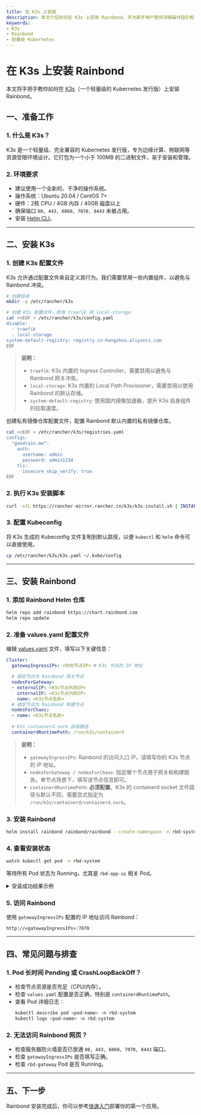 ```yaml
---
title: 在 K3s 上安装
description: 本文介绍如何在 K3s 上安装 Rainbond，并为新手用户提供详细操作指引和常见问题解答。
keywords:
- K3s
- Rainbond
- 轻量级 Kubernetes
---
```


# 在 K3s 上安装 Rainbond

本文将手把手教你如何在 [K3s](https://k3s.io/)（一个轻量级的 Kubernetes 发行版）上安装 Rainbond。

## 一、准备工作

### 1. 什么是 K3s？
K3s 是一个轻量级、完全兼容的 Kubernetes 发行版，专为边缘计算、物联网等资源受限环境设计。它打包为一个小于 100MB 的二进制文件，易于安装和管理。

### 2. 环境要求
- 建议使用一个全新的、干净的操作系统。
- 操作系统：Ubuntu 20.04 / CentOS 7+
- 硬件：2核 CPU / 4GB 内存 / 40GB 磁盘以上
- 确保端口 `80, 443, 6060, 7070, 8443` 未被占用。
- 安装 [Helm CLI](https://helm.sh/docs/intro/install/)。

---

## 二、安装 K3s

### 1. 创建 K3s 配置文件

K3s 允许通过配置文件来自定义其行为。我们需要禁用一些内置组件，以避免与 Rainbond 冲突。

```bash
# 创建目录
mkdir -p /etc/rancher/k3s

# 创建 K3s 配置文件，禁用 traefik 和 local-storage
cat <<EOF > /etc/rancher/k3s/config.yaml
disable:
  - traefik
  - local-storage
system-default-registry: registry.cn-hangzhou.aliyuncs.com
EOF
```

> **说明：**
> - `traefik`: K3s 内置的 Ingress Controller，需要禁用以避免与 Rainbond 网关冲突。
> - `local-storage`: K3s 内置的 Local Path Provisioner，需要禁用以使用 Rainbond 的默认存储。
> - `system-default-registry`: 使用国内镜像加速器，提升 K3s 自身组件的拉取速度。

创建私有镜像仓库配置文件，配置 Rainbond 默认内置的私有镜像仓库。

```bash
cat <<EOF > /etc/rancher/k3s/registries.yaml
configs:
  "goodrain.me":
    auth:
      username: admin
      password: admin1234
    tls:
      insecure_skip_verify: true
EOF
```

### 2. 执行 K3s 安装脚本

```bash
curl -sfL https://rancher-mirror.rancher.cn/k3s/k3s-install.sh | INSTALL_K3S_MIRROR=cn sh -s -
```

### 3. 配置 Kubeconfig

将 K3s 生成的 Kubeconfig 文件复制到默认路径，以便 `kubectl` 和 `helm` 命令可以直接使用。

```bash
cp /etc/rancher/k3s/k3s.yaml ~/.kube/config
```

---

## 三、安装 Rainbond

### 1. 添加 Rainbond Helm 仓库

```bash
helm repo add rainbond https://chart.rainbond.com
helm repo update
```

### 2. 准备 values.yaml 配置文件

编辑 [values.yaml](../../installation/install-with-helm/vaules-config.md) 文件，填写以下关键信息：

```yaml title="vim values.yaml"
Cluster:
  gatewayIngressIPs: <你的节点IP> # K3s 节点的 IP 地址

  # 绑定节点为 Rainbond 网关节点
  nodesForGateway:
  - externalIP: <K3s节点外网IP>
    internalIP: <K3s节点内网IP>
    name: <K3s节点名称>
  # 绑定节点为 Rainbond 构建节点
  nodesForChaos:
  - name: <K3s节点名称>
  
  # K3s containerd.sock 目录路径
  containerdRuntimePath: /run/k3s/containerd
```

> **说明：**
> - `gatewayIngressIPs`: Rainbond 的访问入口 IP，请填写你的 K3s 节点的 IP 地址。
> - `nodesForGateway / nodesForChaos`: 指定哪个节点用于网关和构建服务。单节点场景下，填写该节点信息即可。
> - `containerdRuntimePath`: **必须配置**。K3s 的 containerd socket 文件路径与默认不同，需要显式指定为 `/run/k3s/containerd/containerd.sock`。

### 3. 安装 Rainbond

```bash
helm install rainbond rainbond/rainbond --create-namespace -n rbd-system -f values.yaml
```

### 4. 查看安装状态

```bash
watch kubectl get pod -n rbd-system
```

等待所有 Pod 状态为 Running，尤其是 `rbd-app-ui` 相关 Pod。

<details>
<summary>安装成功结果示例</summary>

```bash
NAME                                      READY   STATUS    RESTARTS   AGE
local-path-provisioner-78d88b6df5-wkr84   1/1     Running   0          5m37s
minio-0                                   1/1     Running   0          5m37s
rainbond-operator-59ff8bb988-nlqrt        1/1     Running   0          5m56s
rbd-api-5466bd748f-brqmv                  1/1     Running   0          5m15s
rbd-app-ui-5577b8ff88-fpnnv               1/1     Running   0          4m39s
rbd-chaos-6828h                           1/1     Running   0          5m12s
rbd-db-0                                  1/1     Running   0          5m35s
rbd-gateway-69bfb68f4d-7xd9n              2/2     Running   0          5m34s
rbd-hub-8457697d4c-fqwgn                  1/1     Running   0          5m28s
rbd-monitor-0                             1/1     Running   0          5m27s
rbd-mq-5b6f94b695-gmdnn                   1/1     Running   0          5m25s
rbd-worker-7db9f9cccc-s9wml               1/1     Running   0          5m22s
```

</details>

### 5. 访问 Rainbond

使用 `gatewayIngressIPs` 配置的 IP 地址访问 Rainbond：

```
http://<gatewayIngressIPs>:7070
```

---

## 四、常见问题与排查

### 1. Pod 长时间 Pending 或 CrashLoopBackOff？
- 检查节点资源是否充足（CPU/内存）。
- 检查 `values.yaml` 配置是否正确，特别是 `containerdRuntimePath`。
- 查看 Pod 详细日志：
  ```bash
  kubectl describe pod <pod-name> -n rbd-system
  kubectl logs <pod-name> -n rbd-system
  ```

### 2. 无法访问 Rainbond 网页？
- 检查服务器防火墙是否已放通 `80, 443, 6060, 7070, 8443` 端口。
- 检查 `gatewayIngressIPs` 是否填写正确。
- 检查 `rbd-gateway` Pod 是否 Running。

---

## 五、下一步

Rainbond 安装完成后，你可以参考[快速入门](/docs/quick-start/getting-started/)部署你的第一个应用。
